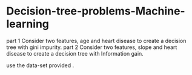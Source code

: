 # Decision-tree-problems-Machine-learning

part 1 Consider two features, age and heart disease to  create a decision tree with gini impurity.
part 2 Consider two features, slope and heart disease to create a decision tree with Information gain.

use the data-set provided . 

